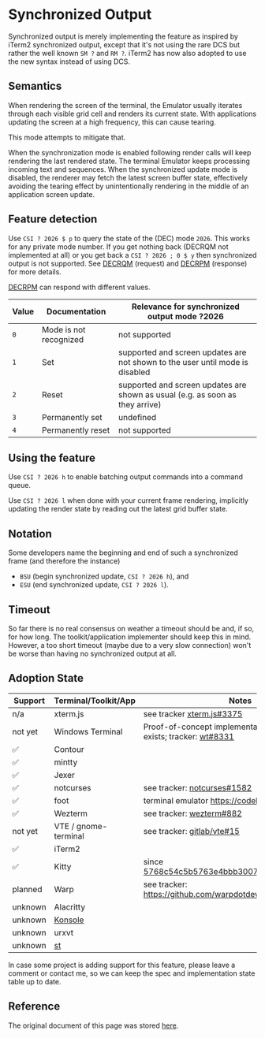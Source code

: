# Synchronized Output

Synchronized output is merely implementing the feature as inspired by iTerm2 synchronized output,
except that it's not using the rare DCS but rather the well known `SM ?` and `RM ?`. iTerm2 has now also adopted to use the new syntax instead of using DCS.

## Semantics

When rendering the screen of the terminal,
the Emulator usually iterates through each visible grid cell and renders its current state.
With applications updating the screen at a high frequency, this can cause tearing.

This mode attempts to mitigate that.

When the synchronization mode is enabled following render calls will keep rendering the last rendered state.
The terminal Emulator keeps processing incoming text and sequences.
When the synchronized update mode is disabled, the renderer may fetch the latest screen buffer state,
effectively avoiding the tearing effect by unintentionally rendering in the middle of an application screen update.

## Feature detection

Use `CSI ? 2026 $ p` to query the state of the (DEC) mode `2026`. This works for any private mode number.
If you get nothing back (DECRQM not implemented at all) or you get back a `CSI ? 2026 ; 0 $ y`
then synchronized output is not supported.
See [DECRQM](https://vt100.net/docs/vt510-rm/DECRQM.html) (request)
and [DECRPM](https://vt100.net/docs/vt510-rm/DECRPM.html) (response) for more details.

[DECRPM](https://vt100.net/docs/vt510-rm/DECRPM.html) can respond with different values.

Value | Documentation | Relevance for synchronized output mode ?2026
------|---------------|--------------------------
`0`   | Mode is not recognized | not supported
`1`   | Set   | supported and screen updates are not shown to the user until mode is disabled
`2`   | Reset | supported and screen updates are shown as usual (e.g. as soon as they arrive)
`3`   | Permanently set | undefined
`4`   | Permanently reset | not supported

## Using the feature

Use `CSI ? 2026 h` to enable batching output commands into a command queue.

Use `CSI ? 2026 l` when done with your current frame rendering, implicitly updating the render state by reading out the latest grid buffer state.


## Notation

Some developers name the beginning and end of such a synchronized frame (and therefore the instance)

* `BSU` (begin synchronized update, `CSI ? 2026 h`), and
* `ESU` (end synchronized update, `CSI ? 2026 l`).

## Timeout

So far there is no real consensus on weather a timeout should be and, if so, for how long.
The toolkit/application implementer should keep this in mind.
However, a too short timeout (maybe due to a very slow connection) won't be worse
than having no synchronized output at all.

## Adoption State

| Support | Terminal/Toolkit/App   | Notes  |
|---------|------------|--------|
| n/a     | xterm.js   | see tracker [xterm.js#3375](https://github.com/xtermjs/xterm.js/issues/3375) |
| not yet | Windows Terminal | Proof-of-concept implementation by @j4james exists; tracker: [wt#8331](https://github.com/microsoft/terminal/issues/8331)  |
| ✅      | Contour    | |
| ✅      | mintty     | |
| ✅      | Jexer      | |
| ✅      | notcurses  | see tracker: [notcurses#1582](https://github.com/dankamongmen/notcurses/issues/1582) |
| ✅      | foot       | terminal emulator https://codeberg.org/dnkl/foot
| ✅    | Wezterm    | see tracker: [wezterm#882](https://github.com/wez/wezterm/issues/882) |
| not yet | VTE / gnome-terminal | see tracker: [gitlab/vte#15](https://gitlab.gnome.org/GNOME/vte/-/issues/15) |
| ✅      | iTerm2     | |
| ✅      | Kitty      | since [5768c54c5b5763e4bbb300726b8ff71b40c128f8](https://github.com/kovidgoyal/kitty/commit/5768c54c5b5763e4bbb300726b8ff71b40c128f8) |
| planned | Warp       | see tracker: https://github.com/warpdotdev/Warp/issues/2185 |
| unknown | Alacritty  | |
| unknown | [Konsole](https://konsole.kde.org/)    | |
| unknown | urxvt      | |
| unknown | [st](https://st.suckless.org/) | |


In case some project is adding support for this feature, please leave a comment or contact me, so we can keep the spec and implementation state table up to date.

## Reference

The original document of this page was stored [here](https://gist.github.com/christianparpart/d8a62cc1ab659194337d73e399004036).
